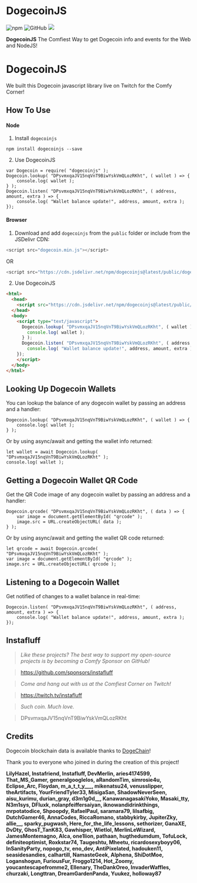 # DogecoinJS
![npm](https://img.shields.io/npm/v/dogecoinjs?style=flat-square) ![GitHub](https://img.shields.io/github/license/instafluff/dogecoinjs?style=flat-square) [![](https://data.jsdelivr.com/v1/package/npm/dogecoinjs/badge)](https://www.jsdelivr.com/package/npm/dogecoinjs)

**DogecoinJS** The Comfiest Way to get Dogecoin info and events for the Web and NodeJS!

# DogecoinJS
We built this Dogecoin javascript library live on Twitch for the Comfy Corner!

## How To Use ##

#### Node
1. Install `dogecoinjs`
```
npm install dogecoinjs --save
```

2. Use DogecoinJS
```
var Dogecoin = require( "dogecoinjs" );
Dogecoin.lookup( "DPsvmxqaJV15nqVnT9BiwYskVmQLozRKht", ( wallet ) => {
	console.log( wallet );
} );
Dogecoin.listen( "DPsvmxqaJV15nqVnT9BiwYskVmQLozRKht", ( address, amount, extra ) => {
	console.log( "Wallet balance update!", address, amount, extra );
});
```

#### Browser
1. Download and add `dogecoinjs` from the `public` folder or include from the JSDelivr CDN:
```javascript
<script src="dogecoin.min.js"></script>
```
OR
```javascript
<script src="https://cdn.jsdelivr.net/npm/dogecoinjs@latest/public/dogecoin.min.js"></script>
```

2. Use DogecoinJS
```html
<html>
  <head>
    <script src="https://cdn.jsdelivr.net/npm/dogecoinjs@latest/public/dogecoin.min.js"></script>
  </head>
  <body>
    <script type="text/javascript">
      Dogecoin.lookup( "DPsvmxqaJV15nqVnT9BiwYskVmQLozRKht", ( wallet ) => {
        console.log( wallet );
      } );
	  Dogecoin.listen( "DPsvmxqaJV15nqVnT9BiwYskVmQLozRKht", ( address, amount, extra ) => {
  		console.log( "Wallet balance update!", address, amount, extra );
  	});
    </script>
  </body>
</html>
```

## Looking Up Dogecoin Wallets

You can lookup the balance of any dogecoin wallet by passing an address and a handler:
```
Dogecoin.lookup( "DPsvmxqaJV15nqVnT9BiwYskVmQLozRKht", ( wallet ) => {
	console.log( wallet );
} );
```

Or by using async/await and getting the wallet info returned:
```
let wallet = await Dogecoin.lookup( "DPsvmxqaJV15nqVnT9BiwYskVmQLozRKht" );
console.log( wallet );
```

## Getting a Dogecoin Wallet QR Code

Get the QR Code image of any dogecoin wallet by passing an address and a handler:
```
Dogecoin.qrcode( "DPsvmxqaJV15nqVnT9BiwYskVmQLozRKht", ( data ) => {
	var image = document.getElementById( "qrcode" );
	image.src = URL.createObjectURL( data );
} );
```

Or by using async/await and getting the wallet QR code returned:
```
let qrcode = await Dogecoin.qrcode( "DPsvmxqaJV15nqVnT9BiwYskVmQLozRKht" );
var image = document.getElementById( "qrcode" );
image.src = URL.createObjectURL( qrcode );
```

## Listening to a Dogecoin Wallet

Get notified of changes to a wallet balance in real-time:
```
Dogecoin.listen( "DPsvmxqaJV15nqVnT9BiwYskVmQLozRKht", ( address, amount, extra ) => {
	console.log( "Wallet balance update!", address, amount, extra );
});
```

## Instafluff ##
> *Like these projects? The best way to support my open-source projects is by becoming a Comfy Sponsor on GitHub!*

> https://github.com/sponsors/instafluff

> *Come and hang out with us at the Comfiest Corner on Twitch!*

> https://twitch.tv/instafluff

> *Such coin. Much love.*

> DPsvmxqaJV15nqVnT9BiwYskVmQLozRKht

## Credits ##
Dogecoin blockchain data is available thanks to [DogeChain](https://dogechain.info/)!

Thank you to everyone who joined in during the creation of this project!

**LilyHazel, Instafriend, Instafluff, DevMerlin, aries4174599, That_MS_Gamer, generalgooglelos, aRandomTim, simrosie4u, Eclipse_Arc, Floydan, m_a_t_t_y___, mikenatsu24, venusslipper, theArtifacts, YourFriendTyler33, MisigaSan, ShadowNeverSeen, aisu_kurimu, durian_gray, d3m1g0d__, KanawanagasakiYoko, Masaki_tty, N3m1sys, DFluxk, nolanpfeiffersaiyan, iknowandidrinkthings, mrpotatodice, Shpoopdy, RafaelPaul, saramara79, lilsafbig, DutchGamer46, AnnaCodes, RiccaRomano, stabbykirby, JupiterZky, allie__, sparky_pugwash, Here_for_the_life_lessons, sethorizer, GanaXE, DvDty, GhosT_TanK83, Gawhisper, Wietlol, MerlinLeWizard, JamesMontemagno, Alca, one1lion, pathaan, hugthedumdum, TofuLock, definiteoptimist, Roxkstar74, Taugeshtu, Mheetu, ricardosexyboyy06, InSanityParty, nopogo_tv, eno_dev, AntiPixelated, hadouken11, seasidesandies, calhartill, NamasteGeek, Alphena, ShiDotMoe, Loganshogun, FuriousFur, Froggo1214, Hot_Zoomy, youcantescapefromme2, Ellenary, TheDankOreo, InvaderWaffles, churzaki, Longttran, DreamGardenPanda, Yuukez, holloway87**
